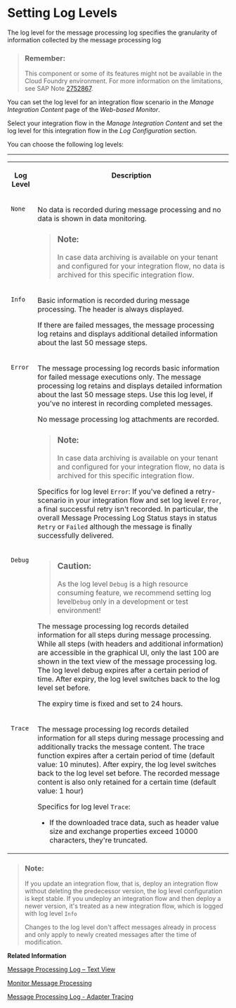<!-- loio4e6d3fc3f34544f6ac5289268b653ad1 -->

# Setting Log Levels

The log level for the message processing log specifies the granularity of information collected by the message processing log

> ### Remember:  
> This component or some of its features might not be available in the Cloud Foundry environment. For more information on the limitations, see SAP Note [2752867](https://me.sap.com/notes/2752867).

You can set the log level for an integration flow scenario in the *Manage Integration Content* page of the *Web-based Monitor*.

Select your integration flow in the *Manage Integration Content* and set the log level for this integration flow in the *Log Configuration* section.

You can choose the following log levels:

****


<table>
<tr>
<th valign="top">

Log Level

</th>
<th valign="top">

Description

</th>
</tr>
<tr>
<td valign="top">

`None`

</td>
<td valign="top">

No data is recorded during message processing and no data is shown in data monitoring.

> ### Note:  
> In case data archiving is available on your tenant and configured for your integration flow, no data is archived for this specific integration flow.



</td>
</tr>
<tr>
<td valign="top">

`Info`

</td>
<td valign="top">

Basic information is recorded during message processing. The header is always displayed.

If there are failed messages, the message processing log retains and displays additional detailed information about the last 50 message steps.

</td>
</tr>
<tr>
<td valign="top">

`Error`

</td>
<td valign="top">

The message processing log records basic information for failed message executions only. The message processing log retains and displays detailed information about the last 50 message steps. Use this log level, if you've no interest in recording completed messages.

No message processing log attachments are recorded.

> ### Note:  
> In case data archiving is available on your tenant and configured for your integration flow, no data is archived for this specific integration flow.

Specifics for log level `Error`: If you've defined a retry-scenario in your integration flow and set log level `Error`, a final successful retry isn't recorded. In particular, the overall Message Processing Log Status stays in status `Retry` or `Failed` although the message is finally successfully delivered.

</td>
</tr>
<tr>
<td valign="top">

`Debug`

</td>
<td valign="top">

> ### Caution:  
> As the log level `Debug` is a high resource consuming feature, we recommend setting log level`Debug` only in a development or test environment!

The message processing log records detailed information for all steps during message processing. While all steps \(with headers and additional information\) are accessible in the graphical UI, only the last 100 are shown in the text view of the message processing log. The log level debug expires after a certain period of time. After expiry, the log level switches back to the log level set before.

The expiry time is fixed and set to 24 hours.

</td>
</tr>
<tr>
<td valign="top">

`Trace`

</td>
<td valign="top">

The message processing log records detailed information for all steps during message processing and additionally tracks the message content. The trace function expires after a certain period of time \(default value: 10 minutes\). After expiry, the log level switches back to the log level set before. The recorded message content is also only retained for a certain time \(default value: 1 hour\)

Specifics for log level `Trace`:

-   If the downloaded trace data, such as header value size and exchange properties exceed 10000 characters, they're truncated.



</td>
</tr>
</table>

> ### Note:  
> If you update an integration flow, that is, deploy an integration flow without deleting the predecessor version, the log level configuration is kept stable. If you undeploy an integration flow and then deploy a newer version, it's treated as a new integration flow, which is logged with log level `Info` 
> 
> Changes to the log level don't affect messages already in process and only apply to newly created messages after the time of modification.

**Related Information**  


[Message Processing Log – Text View](message-processing-log-text-view-718309a.md "The message processing log displays structured information on the processing of a message.")

[Monitor Message Processing](monitor-message-processing-314df3f.md "The message monitor provides an overview of the messages processed on a tenant and allows you to display the details for individual messages.")

[Message Processing Log - Adapter Tracing](message-processing-log-adapter-tracing-a9db4ea.md "The adapter tracing is part of the regular tracing feature and the payloads are recorded if you have set the log level to Trace.")

